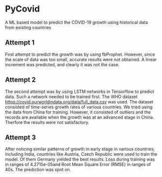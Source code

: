 # PyCovid
A ML based model to predict the COVID-19 growth using historical data from existing countries

## Attempt 1
First attempt to predict the growth was by using fbProphet. However, since the scale of data was too small, accurate results were
not obtained. A linear increment was predicted, and clearly it was not the case.

## Attempt 2
The second attempt was by using LSTM networks in Tensorflow to predict data. Such a network needed to be trained first. The WHO
dataset https://covid.ourworldindata.org/data/full_data.csv was used. The dataset consisted of time-series growth rates of various
countries. We tried using the data from China for training. However, it consisted of outliers and the records are available
when the growth was at an advanced stage in China. Therfore the results were not satisfactory.

## Attempt 3
After noticing similar patterns of growth in early stage in various countries, including India, countries like Austria, Czech Republic
were used to train the model. Of them Germany yielded the best results. Loss during training was in ranges of 4.2715e-05and Root Mean Square Error (RMSE) in ranges of 40s. The prediction was spot on.
